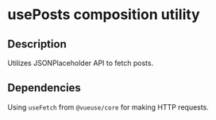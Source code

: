 # usePosts composition utility

## Description

Utilizes JSONPlaceholder API to fetch posts.

## Dependencies

Using `useFetch` from `@vueuse/core` for making HTTP requests.

